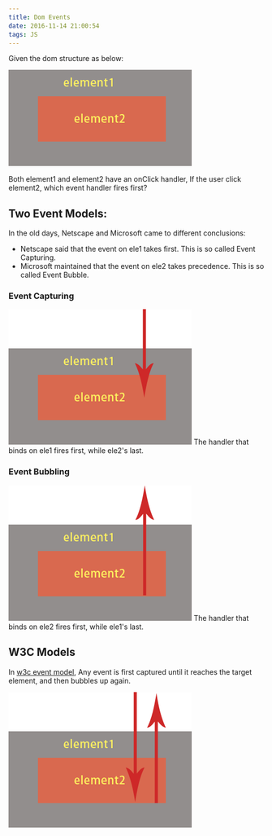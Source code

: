 ```yaml
---
title: Dom Events
date: 2016-11-14 21:00:54
tags: JS
---
```


Given the dom structure as below:

![dom structure](/images/event-1.png  "dom structure")

Both element1 and element2 have an onClick handler, If the user click element2,  which event handler fires first?

## Two Event Models:
In the old days, Netscape and Microsoft came to different conclusions:
* Netscape said that the event on ele1 takes first. This is so called Event Capturing.
* Microsoft maintained that the event on ele2 takes precedence. This is so called Event Bubble.
### Event Capturing
![event capturing](/images/event-2.png 'event capturing')
The handler that binds on ele1 fires first, while ele2's last.
### Event Bubbling
![event bubbling](/images/event-3.png 'event bubbling')
The handler that binds on ele2 fires first, while ele1's last.
## W3C Models
In [w3c event model](https://www.w3.org/TR/DOM-Level-3-Events/#event-flow), Any event is first captured until it reaches the target element, and then bubbles up again.

![w3c event model](/images/event-4.png 'w3c event model')









